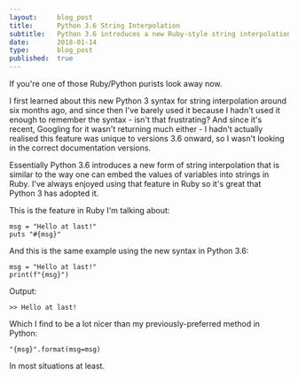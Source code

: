 ```yaml
---
layout:     blog_post
title:      Python 3.6 String Interpolation
subtitle:   Python 3.6 introduces a new Ruby-style string interpolation
date:       2018-01-14
type:       blog_post
published:  true
---
```


If you're one of those Ruby/Python purists look away now.

I first learned about this new Python 3 syntax for string interpolation around six months ago, and since then I've barely used it because I hadn't used it enough to remember the syntax - isn't that frustrating? And since it's recent, Googling for it wasn't returning much either - I hadn't actually realised this feature was unique to versions 3.6 onward, so I wasn't looking in the correct documentation versions.

Essentially Python 3.6 introduces a new form of string interpolation that is similar to the way one can embed the values of variables into strings in Ruby. I've always enjoyed using that feature in Ruby so it's great that Python 3 has adopted it.

This is the feature in Ruby I'm talking about:
<pre><code class="ruby">msg = "Hello at last!"
puts "#{msg}"
</code></pre>

And this is the same example using the new syntax in Python 3.6:
<pre><code class="python">msg = "Hello at last!"
print(f"{msg}")
</code></pre>

Output:
<pre><code class="bash">>> Hello at last!
</code></pre>

Which I find to be a lot nicer than my previously-preferred method in Python:
<pre><code class="python">"{msg}".format(msg=msg)
</code></pre>

In most situations at least.